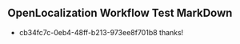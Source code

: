 ## OpenLocalization Workflow Test MarkDown
* cb34fc7c-0eb4-48ff-b213-973ee8f701b8 thanks!

<!--HONumber=Aug16_HO1-->


